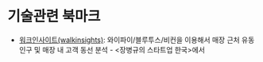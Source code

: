 # 기술관련 북마크

* [워크인사이트(walkinsights)](https://walkinsights.com/): 와이파이/블루투스/비컨을 이용해서 매장 근처 유동인구 및 매장 내 고객 동선 분석 - <장병규의 스타트업 한국>에서

